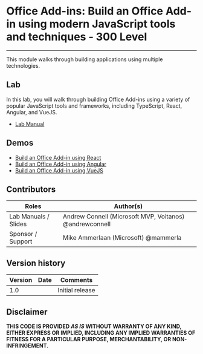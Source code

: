 # Office Add-ins: Build an Office Add-in using modern JavaScript tools and techniques - 300 Level
----------------
This module walks through building applications using multiple technologies.

## Lab
In this lab, you will walk through building Office Add-ins using a variety of popular JavaScript tools and frameworks, including TypeScript, React, Angular, and VueJS.

- [Lab Manual](./Lab.md)

## Demos

- [Build an Office Add-in using React](./Demos/01-office-add-in-using-react)
- [Build an Office Add-in using Angular](./Demos/02-office-add-in-using-angular)
- [Build an Office Add-in using VueJS](./Demos/03-office-add-in-using-vuejs)

## Contributors
|        Roles         |                        Author(s)                        |
| -------------------- | ------------------------------------------------------- |
| Lab Manuals / Slides | Andrew Connell (Microsoft MVP, Voitanos) @andrewconnell |
| Sponsor / Support    | Mike Ammerlaan (Microsoft) @mammerla                    |

## Version history

| Version | Date |    Comments     |
| ------- | ---- | --------------- |
| 1.0     |      | Initial release |

## Disclaimer
**THIS CODE IS PROVIDED *AS IS* WITHOUT WARRANTY OF ANY KIND, EITHER EXPRESS OR IMPLIED, INCLUDING ANY IMPLIED WARRANTIES OF FITNESS FOR A PARTICULAR PURPOSE, MERCHANTABILITY, OR NON-INFRINGEMENT.**